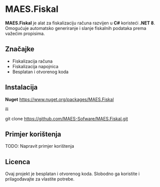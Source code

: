 # MAES.Fiskal

**MAES.Fiskal** je alat za fiskalizaciju računa razvijen u **C#** koristeći **.NET 8**. Omogućuje automatsko generiranje i slanje fiskalnih podataka prema važećim propisima.



## Značajke
- Fiskalizacija računa
- Fiskalizacija napojnica
- Besplatan i otvorenog koda

## Instalacija
**Nuget** https://www.nuget.org/packages/MAES.Fiskal

ili

git clone https://github.com/MAES-Sofware/MAES.Fiskal.git

## Primjer korištenja

TODO: Napravit primjer korištenja

## Licenca
Ovaj projekt je besplatan i otvorenog koda. Slobodno ga koristite i prilagođavajte za vlastite potrebe.
